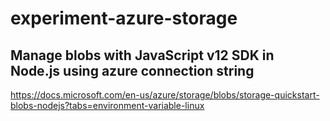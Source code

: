 # experiment-azure-storage
 
## Manage blobs with JavaScript v12 SDK in Node.js using azure connection string
https://docs.microsoft.com/en-us/azure/storage/blobs/storage-quickstart-blobs-nodejs?tabs=environment-variable-linux
